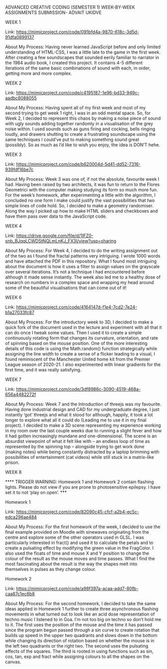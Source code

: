 ADVANCED CREATIVE CODING (SEMESTER 1)
WEEK-BY-WEEK ASSIGNMENTS SUBMISSION- ADVAIT UKIDVE

WEEK 1

Link: https://mimicproject.com/code/091bfd4a-9870-618c-3d5d-91dfa0899137

About My Process: Having never learned JavaScript before and only limited understanding of HTML-CSS, I was a little late to the game in the first week. After creating a few soundscapes that sounded eerily familiar to narrator in the 1984 audio book, I created this project. It contains 4-5 different iterations of the same basic combinations of sound with each, in order, getting more and more complex.


WEEK 2

Link: https://mimicproject.com/code/c4195187-1e96-bd33-949c-aadbc8088055 

About My Process: Having spent all of my first week and most of my second trying to get week 1 right, I was in an odd mental space. So, for Week 2, I decided to represent this chaos by making a noise piece of sound with ugly sounds adding together randomly in a visualisation of the grey noise within. I used sounds such as guns firing and cocking, bells ringing loudly, and drawers shutting to create a frustrating soundscape using the same techniques I could’ve put to making something sound great (possibly). So as much as I’d like to wish you enjoy, the idea is DON’T hehe.


WEEK 3

Link: https://mimicproject.com/code/b620004d-5d41-dd52-7316-939fdf16be7c 

About My Process: Week 3 was one of, if not the absolute, favourite week I had. Having been raised by two architects, it was fun to return to the Flores Geometrici with the computer making studying its form so much more fun. For the week’s homework, after experimenting a little with the algorithm, I concluded no one form I make could justify the vast possibilities that two simple lines of code hold. So, I decided to make a geometry randomiser. Along the way I picked up how to make HTML sliders and checkboxes and have them pass over data to the JavaScript code.


WEEK 4

Link: https://drive.google.com/file/d/1IFZ0-snb_BJqqLCWDStNQLmLnKJ_FX3I/view?usp=sharing 

About My Process: For Week 4, I decided to do the writing assignment out of the two as I found the fractal patterns very intriguing. I wrote 1000 words and have attached the PDF in this repository. What I found most intriguing about the document is how it uses a filter to assign values on the grayscale over several iterations. It’s not a technique I had encountered before although it made sense instantly. The week also led me to a healthy dose of research on numbers in a complex space and wrapping my head around some of the beautiful visualisations that can come out of it!


WEEK 6

Link: https://mimicproject.com/code/4164147d-f1e4-7cd2-7e24-b1a27033fc87 

About My Process: For the introductory week to 3D, I decided to make a quick fork of the document used in the lecture and experiment with all that it can do once I tweak some values. Then I used it to create a simple continuously rotating form that changes its curvature, orientation, and rate of spinning based on the mouse position. One of the more interesting details of this code is using the Math.random() function strategically while assigning the line width to create a sense of a flicker leading to a visual, I found reminiscent of the Manchester United home kit from the Premier League season of 2020-21. I also experimented with linear gradients for the first time, and it was really satisfying.


WEEK 7

Link: https://mimicproject.com/code/3df8986c-3090-4519-468a-656a4482272f 

About My Process: Week 7 and the Introduction of threejs was my favourite. Having done industrial design and CAD for my undergraduate degree, I just instantly ‘got’ threejs and what it stood for although, happily, it took a lot longer to explore what all it could do (Leading me to use it in my final project). I decided to make a 3D scene representing my experience working in my room over the last couple weeks due to running a slight fever and how it had gotten increasingly mundane and one-dimensional. The scene is an absurdist viewpoint of what it felt like with – an endless loop of time as represented by the spinning top – alongside trying to get work done (making notes) while being constantly distracted by a laptop brimming with possibilities of entertainment (cat videos) while still stuck in a matrix-like prison.


WEEK 8

**** TRIGGER WARNING: Homework 1  and Homework 2 contain flashing lights. Please do not view if you are prone to photosensitive epilepsy. I have set it to not ‘play on open’. ***

Homework 1

Link: https://mimicproject.com/code/82090c45-cfcf-a2b4-ec5c-edca296ae484 

About My Process: For the first homework of the week, I decided to use the final example provided on Moodle with sinewaves originating from the centre and explore some of the other operators used in GLSL. I was particularly interested in fract() and used it to calculate the petals and to create a pulsating effect by modifying the green value in the FragColor. I also used the floats of time and mouse X and Y position to change the colour of the result as the mouse moves and time passes. What I find the most fascinating about the result is the way the shapes melt into themselves in pulses as they change colour.

Homework 2

Link: https://mimicproject.com/code/a98f397a-acaa-add7-80fb-caa87c1ec6b8 

About My Process: For the second homework, I decided to take the same ideas applied in Homework 1 further to create three asynchronous flashing movements in what turned out to look like an acid dose representation of techno music I listened to in Goa. I’m not too big on techno so don’t hold me to it. The first uses the position of the mouse and the time it has passed since the program begun passed through a sin curve to create rotation that builds up speed in the upper two quadrants and slows down in the bottom while changing its direction of rotation based on whether the mouse is in the left two quadrants or the right two. The second uses the pulsating effects of the squares. The third is rooted in using functions such as sin, cos, tan, exp and fract while assigning colours to all the shapes on the canvas.
